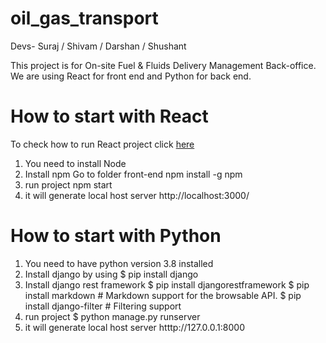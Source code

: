 # oil_gas_transport
Devs- Suraj / Shivam / Darshan / Shushant

This project is for On-site Fuel & Fluids Delivery Management Back-office. 
We are using React for front end and Python for back end.

# How to start with React
To check how to run React project click [here](https://github.com/facebook/create-react-app/blob/main/packages/cra-template/template/README.md)

1. You need to install Node
2. Install npm
    Go to folder front-end
    npm install -g npm
3. run project
    npm start
5. it will generate local host server
    http://localhost:3000/

# How to start with Python
1. You need to have python version 3.8 installed
2. Install django by using 
    $ pip install django
3. Install django rest framework 
    $ pip install djangorestframework
    $ pip install markdown       # Markdown support for the browsable API.
    $ pip install django-filter  # Filtering support
4. run project
    $ python manage.py runserver
5. it will generate local host server
    htttp://127.0.0.1:8000
